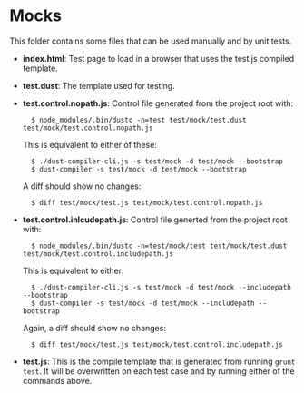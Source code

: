 # Mocks
This folder contains some files that can be used manually and by unit tests.

- **index.html**: Test page to load in a browser that uses the test.js compiled
  template.


- **test.dust**: The template used for testing.


- **test.control.nopath.js**: Control file generated from the project root with:

        $ node_modules/.bin/dustc -n=test test/mock/test.dust test/mock/test.control.nopath.js

    This is equivalent to either of these:

        $ ./dust-compiler-cli.js -s test/mock -d test/mock --bootstrap
        $ dust-compiler -s test/mock -d test/mock --bootstrap

    A diff should show no changes:

        $ diff test/mock/test.js test/mock/test.control.nopath.js 


- **test.control.inlcudepath.js**: Control file generted from the project root
  with:

        $ node_modules/.bin/dustc -n=test/mock/test test/mock/test.dust test/mock/test.control.includepath.js

    This is equivalent to either:

        $ ./dust-compiler-cli.js -s test/mock -d test/mock --includepath --bootstrap
        $ dust-compiler -s test/mock -d test/mock --includepath --bootstrap

    Again, a diff should show no changes:

        $ diff test/mock/test.js test/mock/test.control.includepath.js


- **test.js**: This is the compile template that is generated from running
  `grunt test`.  It will be overwritten on each test case and by running either
  of the commands above.
